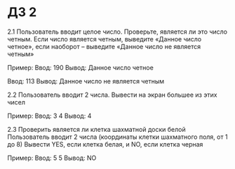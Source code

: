 # ДЗ 2
2.1
Пользователь вводит целое число. Проверьте, является ли это число четным. Если число является четным, выведите «Данное число четное», если наоборот – выведите «Данное число не является четным»

Пример:
Ввод: 190
Вывод: Данное число четное

Ввод: 113
Вывод: Данное число не является четным

2.2
Пользователь вводит 2 числа. 
Вывести на экран большее из этих чисел

Пример:
Ввод: 3 4 
Вывод: 4

2.3
Проверить является ли клетка шахматной доски белой
Пользователь вводит 2 числа (координаты клетки шахматного поля, от 1 до 8)
 Вывести YES, если клетка белая, и NO, если клетка черная

Пример:
Ввод: 5 5
Вывод: NO
